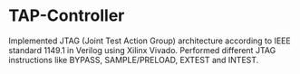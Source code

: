 # TAP-Controller
Implemented JTAG (Joint Test Action Group) architecture according to IEEE standard 1149.1 in Verilog using Xilinx Vivado. Performed different JTAG instructions like BYPASS, SAMPLE/PRELOAD, EXTEST and INTEST.
